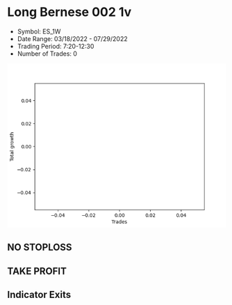 # Long Bernese 002 1v 
- Symbol: ES_1W
- Date Range: 03/18/2022 - 07/29/2022
- Trading Period: 7:20-12:30
- Number of Trades: 0

![Plot](LongBernese0021vES_1W.png)
## NO STOPLOSS










## TAKE PROFIT






## Indicator Exits


